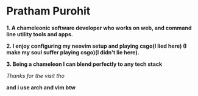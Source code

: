 # Pratham Purohit
**1. A chameleonic software developer who works on web, and command line utility tools and apps.**

**2. I enjoy configuring my neovim setup and playing csgo(I lied here) (I make my soul suffer playing csgo)(I didn't lie here).**

**3. Being a chameleon I can blend perfectly to any tech stack**

_Thanks for the visit tho_

**and i use arch and vim btw**
